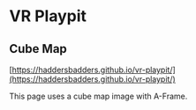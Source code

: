 # VR Playpit

## Cube Map
[https://haddersbadders.github.io/vr-playpit/](https://haddersbadders.github.io/vr-playpit/)

This page uses a cube map image with A-Frame.
